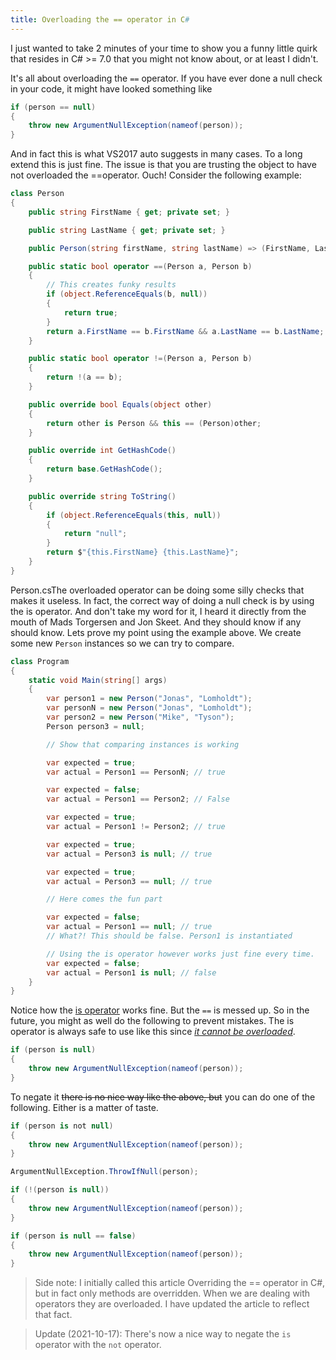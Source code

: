 ```yaml
---
title: Overloading the == operator in C#
---
```




I just wanted to take 2 minutes of your time to show you a funny little quirk that resides in C# >= 7.0 that you might not know about, or at least I didn't.

It's all about overloading the `==` operator. If you have ever done a null check in your code, it might have looked something like

```csharp
if (person == null)
{
    throw new ArgumentNullException(nameof(person));
}
```

And in fact this is what VS2017 auto suggests in many cases. To a long extend this is just fine. The issue is that you are trusting the object to have not overloaded the ==operator. Ouch!
Consider the following example:

```csharp
class Person
{
    public string FirstName { get; private set; }

    public string LastName { get; private set; }

    public Person(string firstName, string lastName) => (FirstName, LastName) = (firstName, lastName);

    public static bool operator ==(Person a, Person b)
    {
        // This creates funky results
        if (object.ReferenceEquals(b, null))
        {
            return true;
        }
        return a.FirstName == b.FirstName && a.LastName == b.LastName;
    }

    public static bool operator !=(Person a, Person b)
    {
        return !(a == b);
    }

    public override bool Equals(object other)
    {
        return other is Person && this == (Person)other;
    }

    public override int GetHashCode()
    {
        return base.GetHashCode();
    }

    public override string ToString()
    {
        if (object.ReferenceEquals(this, null))
        {
            return "null";
        }
        return $"{this.FirstName} {this.LastName}";
    }
}
```

Person.csThe overloaded operator can be doing some silly checks that makes it useless. In fact, the correct way of doing a null check is by using the is operator. And don't take my word for it, I heard it directly from the mouth of Mads Torgersen and Jon Skeet. And they should know if any should know.
Lets prove my point using the example above. We create some new `Person` instances so we can try to compare.

```csharp
class Program
{
    static void Main(string[] args)
    {
        var person1 = new Person("Jonas", "Lomholdt");
        var personN = new Person("Jonas", "Lomholdt");
        var person2 = new Person("Mike", "Tyson");
        Person person3 = null;

        // Show that comparing instances is working

        var expected = true;
        var actual = Person1 == PersonN; // true

        var expected = false;
        var actual = Person1 == Person2; // False

        var expected = true;
        var actual = Person1 != Person2; // true

        var expected = true;
        var actual = Person3 is null; // true

        var expected = true;
        var actual = Person3 == null; // true

        // Here comes the fun part

        var expected = false;
        var actual = Person1 == null; // true
        // What?! This should be false. Person1 is instantiated

        // Using the is operator however works just fine every time.
        var expected = false;
        var actual = Person1 is null; // false
    }
}
```

Notice how the [is operator](https://docs.microsoft.com/en-us/dotnet/csharp/language-reference/operators/is) works fine. But the `==` is messed up. So in the future, you might as well do the following to prevent mistakes. The is operator is always safe to use like this since [*it cannot be overloaded*](https://docs.microsoft.com/en-us/dotnet/csharp/language-reference/operators/operator-overloading#overloadable-operators).

```csharp
if (person is null)
{
    throw new ArgumentNullException(nameof(person));
}
```

To negate it ~~there is no nice way like the above, but~~ you can do one of the following. Either is a matter of taste.

```csharp
if (person is not null)
{
    throw new ArgumentNullException(nameof(person));
}

ArgumentNullException.ThrowIfNull(person);

if (!(person is null))
{
    throw new ArgumentNullException(nameof(person));
}

if (person is null == false)
{
    throw new ArgumentNullException(nameof(person));
}
```

> Side note: I initially called this article Overriding the == operator in C#, but in fact only methods are overridden. When we are dealing with operators they are overloaded. I have updated the article to reflect that fact.

> Update (2021-10-17): There's now a nice way to negate the `is` operator with the `not` operator.
